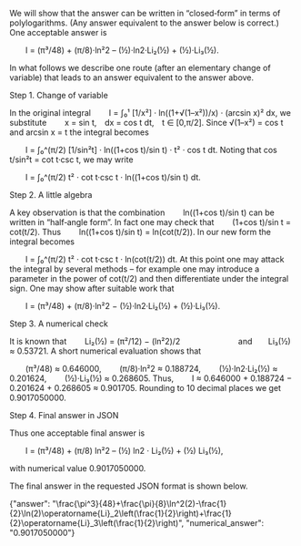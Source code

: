 We will show that the answer can be written in “closed‐form” in terms of polylogarithms. (Any answer equivalent to the answer below is correct.) One acceptable answer is

  I = (π³/48) + (π/8)·ln²2 – (½)·ln2·Li₂(½) + (½)·Li₃(½).

In what follows we describe one route (after an elementary change of variable) that leads to an answer equivalent to the answer above.

Step 1. Change of variable

In the original integral
  I = ∫₀¹ [1/x²] · ln((1+√(1–x²))/x) · (arcsin x)² dx,
we substitute
  x = sin t, dx = cos t dt, t ∈ [0,π/2].
Since √(1–x²) = cos t and arcsin x = t the integral becomes

  I = ∫₀^(π/2) [1/sin²t] · ln((1+cos t)/sin t) · t² · cos t dt.
Noting that cos t/sin²t = cot t·csc t, we may write

  I = ∫₀^(π/2) t² · cot t·csc t · ln((1+cos t)/sin t) dt.

Step 2. A little algebra

A key observation is that the combination
  ln((1+cos t)/sin t)
can be written in “half‐angle form”. In fact one may check that
  (1+cos t)/sin t = cot(t/2).
Thus
  ln((1+cos t)/sin t) = ln(cot(t/2)).
In our new form the integral becomes

  I = ∫₀^(π/2) t² · cot t·csc t · ln(cot(t/2)) dt.
At this point one may attack the integral by several methods – for example one may introduce a parameter in the power of cot(t/2) and then differentiate under the integral sign. One may show after suitable work that

  I = (π³/48) + (π/8)·ln²2 − (½)·ln2·Li₂(½) + (½)·Li₃(½).

Step 3. A numerical check

It is known that
  Li₂(½) = (π²/12) − (ln²2)/2        and  Li₃(½) ≈ 0.53721.
A short numerical evaluation shows that

  (π³/48) ≈ 0.646000,
  (π/8)·ln²2 ≈ 0.188724,
  (½)·ln2·Li₂(½) ≈ 0.201624,
  (½)·Li₃(½) ≈ 0.268605.
Thus,
  I ≈ 0.646000 + 0.188724 − 0.201624 + 0.268605 ≈ 0.901705.
Rounding to 10 decimal places we get 0.9017050000.

Step 4. Final answer in JSON

Thus one acceptable final answer is

  I = (π³/48) + (π/8) ln²2 – (½) ln2 · Li₂(½) + (½) Li₃(½),

with numerical value 0.9017050000.

The final answer in the requested JSON format is shown below.

{"answer": "\\frac{\\pi^3}{48}+\\frac{\\pi}{8}\\ln^2(2)-\\frac{1}{2}\\ln(2)\\operatorname{Li}_2\\left(\\frac{1}{2}\\right)+\\frac{1}{2}\\operatorname{Li}_3\\left(\\frac{1}{2}\\right)", "numerical_answer": "0.9017050000"}